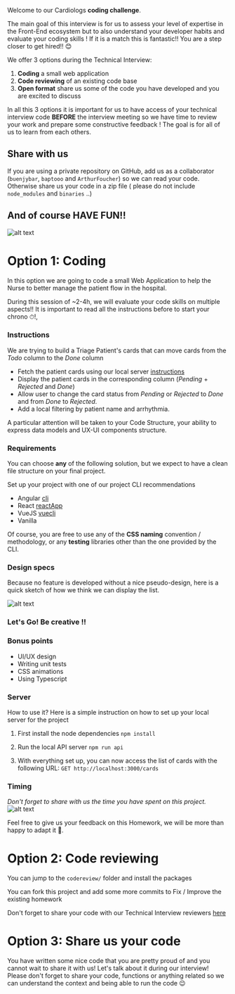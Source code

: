 Welcome to our Cardiologs **coding challenge**.

The main goal of this interview is for us to assess your level of expertise in the Front-End ecosystem but to also understand your developer habits and evaluate your coding skills ! 
If it is a match this is fantastic!! You are a step closer to get hired!! :blush:

We offer 3 options during the Technical Interview: 
 1. **Coding** a small web application
 2. **Code reviewing** of an existing code base
 3. **Open format** share us some of the code you have developed and you are excited to discuss

In all this 3 options it is important for us to have access of your technical interview code **BEFORE** the interview meeting so we have time to review your work and prepare some constructive feedback ! 
The goal is for all of us to learn from each others.  

## Share with us
If you are using a private repository on GitHub, add us as a collaborator (`buenjybar`, `baptooo` and `ArthurFoucher`) so we can read your code. 
Otherwise share us your code in a zip file ( please do not include `node_modules` and `binaries` ..)

## And of course HAVE FUN!!
![alt text][sponge]


# Option 1: Coding

In this option we are going to code a small Web Application to help the Nurse to better manage the patient flow in the hospital.  

During this session of ~2-4h, we will evaluate your code skills on multiple aspects!!
It is important to read all the instructions before to start your chrono ⏱!,

### Instructions
We are trying to build a Triage Patient's cards that can move cards from the _Todo_ column to the _Done_ column
  - Fetch the patient cards using our local server [instructions](#Server)
  - Display the patient cards in the corresponding column (_Pending_ + _Rejected_ and _Done_)
  - Allow user to change the card status from _Pending_ or _Rejected_ to _Done_ and from _Done_ to _Rejected_.
  - Add a local filtering by patient name and arrhythmia.
  
A particular attention will be taken to your Code Structure, your ability to express data models and UX-UI components structure.

### Requirements
You can choose **any** of the following solution, but we expect to have a clean file structure on your final project.

Set up your project with one of our project CLI recommendations
- Angular [cli](https://cli.angular.io/)
- React [reactApp](https://create-react-app.dev/docs/getting-started/)
- VueJS [vuecli](https://cli.vuejs.org/)
- Vanilla

Of course, you are free to use any of the **CSS naming** convention / methodology, or any **testing** libraries other than the one provided by the CLI.

### Design specs
Because no feature is developed without a nice pseudo-design, here is a quick sketch of how we think we can display the list. 

![alt text][design]


### Let's Go! Be **creative** !!

### Bonus points
- UI/UX design
- Writing unit tests
- CSS animations
- Using Typescript

### Server
How to use it?
Here is a simple instruction on how to set up your local server for the project

1. First install the node dependencies
    `npm install`

2. Run the local API server
    `npm run api`

3. With everything set up, you can now access the list of cards with the following URL:
    `GET http://localhost:3000/cards`


### Timing
*Don't forget to share with us the time you have spent on this project.*
![alt text][rabbit]


Feel free to give us your feedback on this Homework, we will be more than happy to adapt it :blue_heart:.


# Option 2: Code reviewing

You can jump to the `codereview/` folder and install the packages

You can fork this project and add some more commits to Fix / Improve the existing homework

Don't forget to share your code with our Technical Interview reviewers [here](#share-with-us)

# Option 3: Share us your code

You have written some nice code that you are pretty proud of and you cannot wait to share it with us!
Let's talk about it during our interview! 
Please don't forget to share your code, functions or anything related so we can understand the context and being able to run the code :wink:


[design]: https://github.com/CardioLogs/card-triage/raw/master/images/design.png
[sponge]: https://github.com/CardioLogs/card-triage/raw/master/images/sponge.gif
[rabbit]: https://github.com/CardioLogs/card-triage/raw/master/images/wonderland.gif